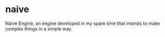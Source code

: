 # naive
Naive Engine, an engine developed in my spare time that intends to make complex things in a simple way.
